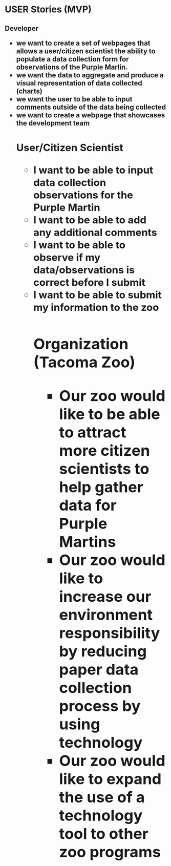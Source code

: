 <h1> USER Stories (MVP)

<h2> Developer
<ul>
<li> we want to create a set of webpages that allows a user/citizen scientist the ability to populate a data collection form for observations of the Purple Marlin.
<li> we want the data to aggregate and produce a visual representation of data collected (charts)
<li> we want the user to be able to input comments outside of the data being collected
<li> we want to create a webpage that showcases the development team

<h2> User/Citizen Scientist
<ul>
<li> I want to be able to input data collection observations for the Purple Martin
<li> I want to be able to add any additional comments
<li> I want to be able to observe if my data/observations is correct before I submit
<li> I want to be able to submit my information to the zoo


<h2> Organization (Tacoma Zoo)
<ul>
<li> Our zoo would like to be able to attract more citizen scientists to help gather data for Purple Martins
<li> Our zoo would like to increase our environment responsibility by reducing paper data collection process by using technology
<li> Our zoo would like to expand the use of a technology tool to other zoo programs
